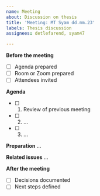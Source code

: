 ```yaml
---
name: Meeting
about: Discussion on thesis
title: 'Meeting: MT Syam dd.mm.23'
labels: Thesis discussion
assignees: detlefarend, syam47

---
```


**Before the meeting**
- [ ] Agenda prepared
- [ ] Room or Zoom prepared
- [ ] Attendees invited

**Agenda**
- [ ] 1. Review of previous meeting
- [ ] 2. ...
- [ ] 3. ...

**Preparation**
 ...

**Related issues**
...

**After the meeting**
- [ ] Decisions documented
- [ ] Next steps defined
